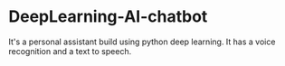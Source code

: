 # DeepLearning-AI-chatbot


It's a personal assistant build using python deep learning. It has a voice recognition and a text to speech.
